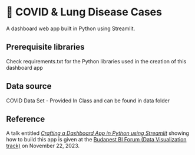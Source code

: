 # 🦠 COVID & Lung Disease Cases

A dashboard web app built in Python using Streamlit.

## Prerequisite libraries

Check requirements.txt for the Python libraries used in the creation of this dashboard app

## Data source

COVID Data Set - Provided In Class and can be found in data folder

## Reference

A talk entitled [_Crafting a Dashboard App in Python using Streamlit_](https://budapestbi.hu/2023/hu/program/speakers/chanin-nantasenamat/) showing how to build this app is given at the [Budapest BI Forum (Data Visualization track)](https://budapestbi.hu/2023/hu/en/program-data-visualization-track/) on November 22, 2023.
